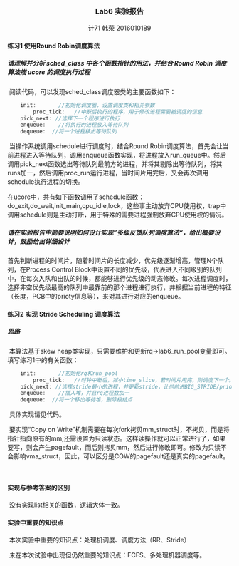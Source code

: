 ### <center>Lab6 实验报告</center>

<center>计71 韩荣 2016010189</center>

#### 练习1 使用Round Robin调度算法

##### 请理解并分析 sched_class 中各个函数指针的用法，并结合 Round Robin 调度算法描 ucore 的调度执行过程

​	阅读代码，可以发现sched_class调度器类的主要函数如下：

```c
    init:		//初始化调度器，设置调度类和相关参数
		proc_tick:   //中断后执行的程序，用于修改进程需要被调度的信息
  	pick_next: //选择下一个程序进行执行
    enqueue:	//将执行的进程放入等待队列
    dequeue:  //将一个进程移出等待队列
```

​	当操作系统调用schedule进行调度时，结合Round Robin调度算法，首先会让当前进程进入等待队列，调用enqueue函数实现，将进程放入run_queue中。然后调用pick_next函数选出等待队列最前方的进程，并将其剔除出等待队列，将其runs加一，然后调用proc_run运行进程，当时间片用完后，又会再次调用schedule执行进程的切换。

​	在ucore中，共有如下函数调用了schedule函数：do_exit,do_wait,init_main,cpu_idle,lock，这些事主动放弃CPU使用权，trap中调用schedule则是主动打断，用于特殊的需要进程强制放弃CPU使用权的情况。

##### 请在实验报告中简要说明如何设计实现”多级反馈队列调度算法“，给出概要设计，鼓励给出详细设计

​	首先判断进程的时间片，随着时间片的长度减少，优先级逐渐增高，管理N个队列，在Process Control Block中设置不同的优先级，代表进入不同级别的队列中，在每次入队和出队的时候，都能够进行优先级的动态修改。每次进程调度时，选择非空优先级最高的队列中最靠前的那个进程进行执行，并根据当前进程的特征（长度，PCB中的prioty信息等），来对其进行对应的enqueue。



#### 练习2 实现 Stride Scheduling 调度算法

##### 思路

​	本算法基于skew heap类实现，只需要维护和更新rq->lab6_run_pool变量即可。填写练习1中的有关函数：

```c
    init:		//初始化rq和run_pool
		proc_tick:   //时钟中断后，减小time_slice，若时间片用完，则调度下一个。
  	pick_next: //选择stride最小的进程，并更新stride，让他前进BIG_STRIDE/priority
    enqueue:	//插入堆，并且rq进程数加一
    dequeue:  //将一个移出等待堆，删除根结点
```

​	具体实现请见代码。

​	要实现“Copy on Write”机制需要在每次fork拷贝mm_struct时，不拷贝，而是将指针指向原有的mm,还需设置为只读状态。这样读操作就可以正常进行了，如果要写，则会产生pagefault，而后则拷贝mm，然后进行修改即可。修改为只读不会影响vma_struct，因此，可以区分是COW的pagefault还是真实的pagefault。

​		

#### 实现与参考答案的区别

​	没有实现list相关的函数，逻辑大体一致。

#### 实验中重要的知识点

​	本次实验中重要的知识点：处理机调度、调度方法（RR、Stride）

​	未在本次试验中出现但仍然重要的知识点：FCFS、多处理机器调度等。





